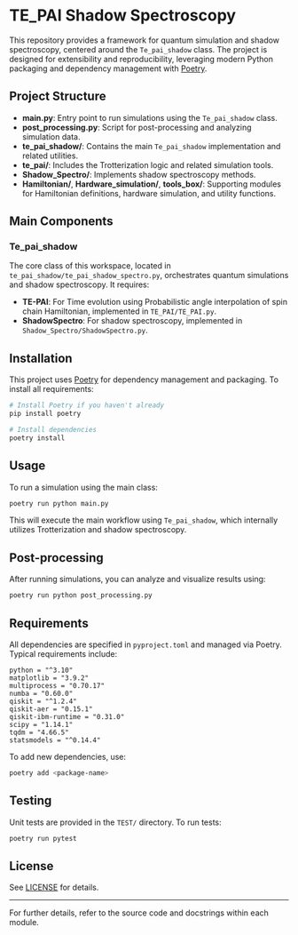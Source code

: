 # TE_PAI Shadow Spectroscopy

This repository provides a framework for quantum simulation and shadow spectroscopy, centered around the `Te_pai_shadow` class. The project is designed for extensibility and reproducibility, leveraging modern Python packaging and dependency management with [Poetry](https://python-poetry.org/).

## Project Structure

- **main.py**: Entry point to run simulations using the `Te_pai_shadow` class.
- **post_processing.py**: Script for post-processing and analyzing simulation data.
- **te_pai_shadow/**: Contains the main `Te_pai_shadow` implementation and related utilities.
- **te_pai/**: Includes the Trotterization logic and related simulation tools.
- **Shadow_Spectro/**: Implements shadow spectroscopy methods.
- **Hamiltonian/**, **Hardware_simulation/**, **tools_box/**: Supporting modules for Hamiltonian definitions, hardware simulation, and utility functions.

## Main Components

### Te_pai_shadow

The core class of this workspace, located in `te_pai_shadow/te_pai_shadow_spectro.py`, orchestrates quantum simulations and shadow spectroscopy. It requires:

- **TE-PAI**: For Time evolution using Probabilistic angle interpolation of spin chain Hamiltonian, implemented in `TE_PAI/TE_PAI.py`.
- **ShadowSpectro**: For shadow spectroscopy, implemented in `Shadow_Spectro/ShadowSpectro.py`.


## Installation

This project uses [Poetry](https://python-poetry.org/) for dependency management and packaging. To install all requirements:

```bash
# Install Poetry if you haven't already
pip install poetry

# Install dependencies
poetry install
```

## Usage

To run a simulation using the main class:

```bash
poetry run python main.py
```

This will execute the main workflow using `Te_pai_shadow`, which internally utilizes Trotterization and shadow spectroscopy.

## Post-processing

After running simulations, you can analyze and visualize results using:

```bash
poetry run python post_processing.py
```

## Requirements

All dependencies are specified in `pyproject.toml` and managed via Poetry. Typical requirements include:

    python = "^3.10"
    matplotlib = "3.9.2"
    multiprocess = "0.70.17"
    numba = "0.60.0"
    qiskit = "^1.2.4"
    qiskit-aer = "0.15.1"
    qiskit-ibm-runtime = "0.31.0"
    scipy = "1.14.1"
    tqdm = "4.66.5"
    statsmodels = "^0.14.4"
To add new dependencies, use:

```bash
poetry add <package-name>
```

## Testing

Unit tests are provided in the `TEST/` directory. To run tests:

```bash
poetry run pytest
```

## License

See [LICENSE](LICENSE) for details.

---
For further details, refer to the source code and docstrings within each module.
